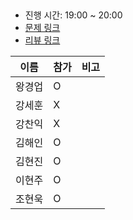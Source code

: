 ## 
- 진행 시간: 19:00 ~ 20:00
- [문제 링크]()
- [리뷰 링크]()

|이름|참가|비고|
|-----|------|-----|
|왕경업|O||
|강세훈|X||
|강찬익|X||
|김해인|O||
|김현진|O||
|이현주|O||
|조현욱|O||

